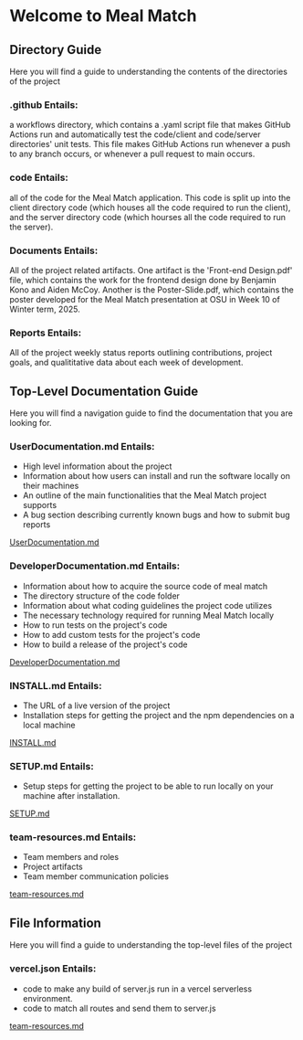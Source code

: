# Welcome to Meal Match

## Directory Guide
Here you will find a guide to understanding the contents of the directories of the project

### .github Entails: 
a workflows directory, which contains a .yaml script file that makes GitHub Actions run and automatically test the code/client and code/server directories' unit tests. This file makes GitHub Actions run whenever a push to any branch occurs, or whenever a pull request to main occurs.

### code Entails: 
all of the code for the Meal Match application. This code is split up into the client directory code (which houses all the code required to run the client), and the server directory code (which hourses all the code required to run the server).

### Documents Entails: 
All of the project related artifacts. One artifact is the 'Front-end Design.pdf' file, which contains the work for the frontend design done by Benjamin Kono and Aiden McCoy. Another is the Poster-Slide.pdf, which contains the poster developed for the Meal Match presentation at OSU in Week 10 of Winter term, 2025.

### Reports Entails: 
All of the project weekly status reports outlining contributions, project goals, and qualititative data about each week of development.

## Top-Level Documentation Guide
Here you will find a navigation guide to find the documentation that you are looking for.

### UserDocumentation.md Entails: 
- High level information about the project
- Information about how users can install and run the software locally on their machines
- An outline of the main functionalities that the Meal Match project supports
- A bug section describing currently known bugs and how to submit bug reports

[UserDocumentation.md](./UserDocumentation.md)

### DeveloperDocumentation.md Entails:
- Information about how to acquire the source code of meal match
- The directory structure of the code folder
- Information about what coding guidelines the project code utilizes
- The necessary technology required for running Meal Match locally
- How to run tests on the project's code
- How to add custom tests for the project's code
- How to build a release of the project's code

[DeveloperDocumentation.md](./DeveloperDocumentation.md)

### INSTALL.md Entails: 
- The URL of a live version of the project
- Installation steps for getting the project and the npm dependencies on a local machine

[INSTALL.md](./INSTALL.md)

### SETUP.md Entails: 
- Setup steps for getting the project to be able to run locally on your machine after installation.

[SETUP.md](./SETUP.md)

### team-resources.md Entails: 
- Team members and roles
- Project artifacts
- Team member communication policies

[team-resources.md](./team-resources.md)

## File Information 
Here you will find a guide to understanding the top-level files of the project

### vercel.json Entails: 
- code to make any build of server.js run in a vercel serverless environment.
- code to match all routes and send them to server.js

[team-resources.md](./team-resources.md)
